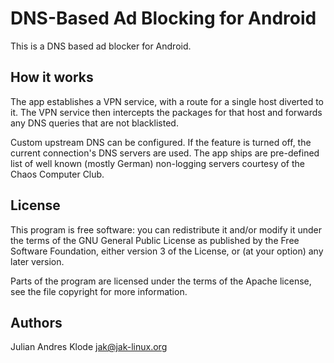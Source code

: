 DNS-Based Ad Blocking for Android
=================================
This is a DNS based ad blocker for Android.

How it works
------------
The app establishes a VPN service, with a route for a single host diverted to
it. The VPN service then intercepts the packages for that host and forwards
any DNS queries that are not blacklisted.

Custom upstream DNS can be configured. If the feature is turned off, the
current connection's DNS servers are used. The app ships are pre-defined
list of well known (mostly German) non-logging servers courtesy of the
Chaos Computer Club.

License
-------
This program is free software: you can redistribute it and/or modify
it under the terms of the GNU General Public License as published by
the Free Software Foundation, either version 3 of the License, or
(at your option) any later version.

Parts of the program are licensed under the terms of the Apache license,
see the file copyright for more information.

Authors
-------
Julian Andres Klode <jak@jak-linux.org>
